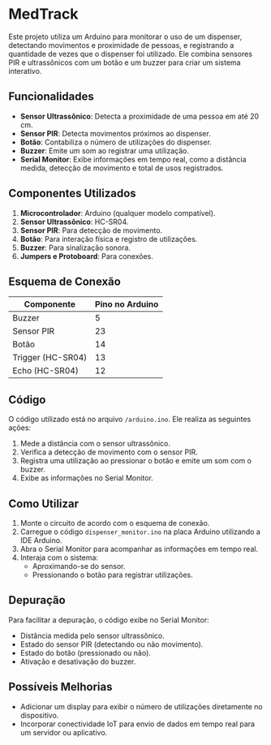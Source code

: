 # MedTrack

Este projeto utiliza um Arduino para monitorar o uso de um dispenser, detectando movimentos e proximidade de pessoas, e registrando a quantidade de vezes que o dispenser foi utilizado. Ele combina sensores PIR e ultrassônicos com um botão e um buzzer para criar um sistema interativo.

## Funcionalidades

- **Sensor Ultrassônico**: Detecta a proximidade de uma pessoa em até 20 cm.
- **Sensor PIR**: Detecta movimentos próximos ao dispenser.
- **Botão**: Contabiliza o número de utilizações do dispenser.
- **Buzzer**: Emite um som ao registrar uma utilização.
- **Serial Monitor**: Exibe informações em tempo real, como a distância medida, detecção de movimento e total de usos registrados.

## Componentes Utilizados

1. **Microcontrolador**: Arduino (qualquer modelo compatível).
2. **Sensor Ultrassônico**: HC-SR04.
3. **Sensor PIR**: Para detecção de movimento.
4. **Botão**: Para interação física e registro de utilizações.
5. **Buzzer**: Para sinalização sonora.
6. **Jumpers e Protoboard**: Para conexões.

## Esquema de Conexão

| Componente       | Pino no Arduino |
|-------------------|-----------------|
| Buzzer           | 5               |
| Sensor PIR       | 23              |
| Botão            | 14              |
| Trigger (HC-SR04)| 13              |
| Echo (HC-SR04)   | 12              |

## Código

O código utilizado está no arquivo `/arduino.ino`. Ele realiza as seguintes ações:
1. Mede a distância com o sensor ultrassônico.
2. Verifica a detecção de movimento com o sensor PIR.
3. Registra uma utilização ao pressionar o botão e emite um som com o buzzer.
4. Exibe as informações no Serial Monitor.

## Como Utilizar

1. Monte o circuito de acordo com o esquema de conexão.
2. Carregue o código `dispenser_monitor.ino` na placa Arduino utilizando a IDE Arduino.
3. Abra o Serial Monitor para acompanhar as informações em tempo real.
4. Interaja com o sistema:
   - Aproximando-se do sensor.
   - Pressionando o botão para registrar utilizações.

## Depuração

Para facilitar a depuração, o código exibe no Serial Monitor:
- Distância medida pelo sensor ultrassônico.
- Estado do sensor PIR (detectando ou não movimento).
- Estado do botão (pressionado ou não).
- Ativação e desativação do buzzer.

## Possíveis Melhorias

- Adicionar um display para exibir o número de utilizações diretamente no dispositivo.
- Incorporar conectividade IoT para envio de dados em tempo real para um servidor ou aplicativo.